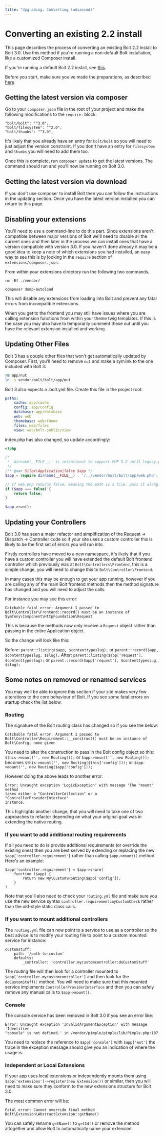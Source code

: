 ```yaml
---
title: "Upgrading: Converting (advanced)"
---
```

Converting an existing 2.2 install
==============================

This page describes the process of converting an existing Bolt 2.2 install to
Bolt 3.0. Use this method if you're running a non-default Bolt installation,
like a customized Composer install.

If you're running a default Bolt 2.2 install, see [this](moving-22-30-advanced).

Before you start, make sure you've made the preparations, as described [here](moving-22-30).

Getting the latest version via composer
---------------------------------------

Go to your `composer.json` file in the root of your project and make the following modifications to the `require:` block.

```
"bolt/bolt": "^3.0",
"bolt/filesystem": "^2.0",
"bolt/thumbs": "^3.0",
```

It's likely that you already have an entry for `bolt/bolt` so you will need to just adjust the version constraint.
If you don't have an entry for `filesystem` and `thumbs` you will need to add them too.

Once this is complete, run `composer update` to get the latest versions. The command should run and you'll now be running
on Bolt 3.0.

Getting the latest version via download
----------------------------------------

If you don't use composer to install Bolt then you can follow the instructions in the updating section. Once you have
the latest version installed you can return to this page.

Disabling your extensions
-------------------------

You'll need to use a command-line to do this part. Since extensions aren't compatible between major versions of Bolt
we'll need to disable all the current ones and then later in the process we can install ones that have a version
compatible with version 3.0. If you haven't done already it may be a good idea to keep a note of which extensions
you had installed, an easy way to see this is by looking in the `require` section of `extensions/composer.json`.

From within your extensions directory run the following two commands.

`rm -Rf ./vendor/`

`composer dump-autoload`

This will disable any extensions from loading into Bolt and prevent any fatal
errors from incompatible extensions.

When you get to the frontend you may still have issues where you are calling
extension functions from within your theme twig templates. If this is the case
you may also have to temporarily comment these out until you have the relevant
extension installed and working.

Updating Other Files
-------------------------
Bolt 3 has a couple other files that won't get automatically updated by Composer. First, you'll need to remove `nut` and make a symlink to the one included with Bolt 3:
```bash
rm app/nut
ln -s vendor/bolt/bolt/app/nut
```

Bolt 3 also expects a .bolt.yml file. Create this file in the project root:
```yml
paths:
    cache: app/cache
    config: app/config
    database: app/database
    web: web
    themebase: web/theme
    files: web/files
    view: web/bolt-public/view
```

index.php has also changed, so update accordingly:
```php
<?php

/*
 * `dirname(__FILE__)` is intentional to support PHP 5.2 until legacy.php can be shown.
 */
/** @var Silex\Application|false $app */
$app = require dirname(__FILE__) . '/../vendor/bolt/bolt/app/web.php';

// If web.php returns false, meaning the path is a file, pass it along.
if ($app === false) {
    return false;
}

$app->run();
```

Updating your Controllers
-------------------------

Bolt 3.0 has seen a major refactor and simplification of the Request ->
Dispatch -> Controller code so if your site uses a custom controller this is
likely to be the first set of errors you will run into.

Firstly controllers have moved to a new namespace, it's likely that if you have
a custom controller you will have extended the default Bolt frontend controller
which previously was at `Bolt\Controllers\Frontend`, this is a simple change,
you will need to change this to `Bolt\Controller\Frontend`.

In many cases this may be enough to get your app running, however if you are
calling any of the main Bolt frontend methods then the method signature has
changed and you will need to adjust the calls.

For instance you may see this error:

```
Catchable fatal error: Argument 1 passed to Bolt\Controller\Frontend::record() must be an instance of Symfony\Component\HttpFoundation\Request
```

This is because the methods now only receive a `Request` object rather than
passing in the entire Application object.

So the change will look like this:

Before: `parent::listing($app, $contenttypeslug);` or `parent::record($app, $contenttypeslug, $slug);`
After: `parent::listing($app['request'], $contenttypeslug);` or `parent::record($app['request'], $contenttypeslug, $slug);`

Some notes on removed or renamed services
-----------------------------------------

You may well be able to ignore this section if your site makes very few
alterations to the core behaviour of Bolt. If you see some fatal errors on
startup check the list below.

### Routing

The signature of the Bolt routing class has changed so if you see the below:

```
Catchable fatal error: Argument 1 passed to Bolt\Controller\Requirement::__construct() must be an instance of Bolt\Config, none given
```

You need to alter the construction to pass in the Bolt config object so this:
`$this->mount('', new Routing());` or `$app->mount('', new Routing());`
becomes
`$this->mount('', new Routing($this['config']));` or `$app->mount('', new Routing($app['config']));`

However doing the above leads to another error:

```
Error: Uncaught exception 'LogicException' with message 'The "mount" method
takes either a "ControllerCollection" or a "ControllerProviderInterface"
instance.
```

This highlights another change, that you will need to take one of two approaches
to refactor depending on what your original goal was in extending the native
routing.

### If you want to add additional routing requirements

If all you need to do is provide additional requirements (or override the
existing ones) then you are best served by extending or replacing the new
`$app['controller.requirement']` rather than calling `$app->mount()` method.
Here's an example:

```
$app['controller.requirement'] = $app->share(
    function ($app) {
        return new My\Custom\Routing($app['config']);
    }
)
```

Note that you'll also need to check your `routing.yml` file and make sure you
use the new service syntax `controller.requirement:myCustomCheck` rather than
the old-style static class calls.

### If you want to mount additional controllers

The `routing.yml` file can now point to a service to use as a controller so the
best advice is to modify your routing file to point to a custom mounted service
for instance:

```
customstuff:
    path: '/path-to-custom'
    defaults:
        _controller: 'controller.mycustomcontroller:doCustomStuff'
```

The routing file will then look for a controller mounted to
`$app['controller.mycustomcontroller']` and then look for the `doCustomStuff()`
method. You will need to make sure that this mounted service implements
`ControllerProviderInterface` and then you can safely remove any manual calls to
`$app->mount()`.

### Console

The console service has been removed in Bolt 3.0 if you see an error like:

```
Error: Uncaught exception 'InvalidArgumentException' with message 'Identifier
"console" is not defined.' in /vendor/pimple/pimple/lib/Pimple.php:187
```

You need to replace the reference to `$app['console']` with `$app['nut']` the
trace in the exception message should give you an indication of where the usage
is.

### Independent or Local Extensions

If your app uses local extensions or independently mounts them using
`$app['extensions']->register(new Extension())` or similar, then you will need
to make sure they conform to the new extensions structure for Bolt 3.0.

The most common error will be:

`Fatal error: Cannot override final method Bolt\Extension\AbstractExtension::getName()`

You can safely rename `getName()` to `getId()` or remove the method altogether
and allow Bolt to automatically name your extension.

[1]: https://extensions.bolt.cm/bolt3-ready
